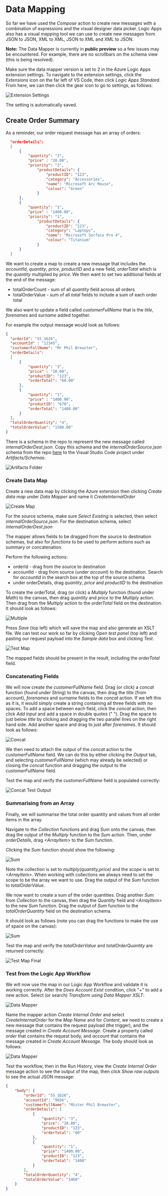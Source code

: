 # Data Mapping

So far we have used the *Compose* action to create new messages with a combination of expressions and the visual designer data picker. Logic Apps also has a visual mapping tool we can use to create new messages from JSON to JSON, XML to XML, JSON to XML and XML to JSON.

**Note:** The Data Mapper is currently in **public preview** so a few issues may be encountered. For example, there are no scrollbars on the schema view (this is being resolved).

Make sure the data mapper version is set to 2 in the Azure Logic Apps extension settings. To navigate to the extension settings, click the *Extensions* icon on the far left of VS Code, then click *Logic Apps Standard*. From here, we can then click the gear icon to go to settings, as follows:

![Extension Settings](<images/Data Mapper - extension settings.png>)

The setting is automatically saved.

## Create Order Summary

As a reminder, our order request message has an array of orders:

``` json
  "orderDetails": 
  [
      {
          "quantity": "3",
          "price" : "20.00",
          "priority": "2",
              "productDetails": {
                  "productID": "123",
                  "category": "Accessories",
                  "name": "Microsoft Arc Mouse",
                  "colour": "Green"
              }
      },
      {
          "quantity": "1",
          "price" : "1400.00",
          "priority": "1",
              "productDetails": {
                  "productID": "123",
                  "category": "Laptops",
                  "name": "Microsoft Surface Pro 4",
                  "colour": "Titanium"
              }
      }
  ]
  ```

We want to create a map to create a new message that includes the *accountId*, *quantity*, *price*, *productID* and a new field, *orderTotal* which is the *quantity* multiplied by *price*. We then want to set two additional fields at the end of the message:

- totalOrderCount - sum of all *quantity* field across all orders
- totalOrderValue - sum of all *total* fields to include a sum of each order total

We also want to update a field called *customerFullName* that is the *title*, *forenames* and *surname* added together.

For example the output message would look as follows:

``` json
{
  "orderId": "55_1626",
  "accountId" : "12345",
  "customerFullName": "Mr Phil Brewster",
  "orderDetails": 
  [
      {
          "quantity": "3",
          "price" : "20.00",
          "productID": "123",
          "orderTotal": "60.00"
      },
      {
          "quantity": "1",
          "price" : "1400.00",
          "productID": "678",
          "orderTotal": "1400.00"
      }
  ],
  "totalOrderQuantity": "4",
  "totalOrderValue": "1580.00"
}

```

There is a schema in the repo to represent the new message called *internalOrderDest.json*. Copy this schema and the *internalOrderSource.json* schema from the repo [here](<../Common Files/schemas>) to the Visual Studio Code project under *Artifacts/Schemas*:

![Artifacts Folder](<images/Data Mapper - schemas folder.png>)


### Create Data Map
Create a new data map by clicking the *Azure* extension then clicking *Create data map* under *Data Mapper* and name it *CreateInternalOrder*

![Create Map](<images/Data Mapper - create map.png>)

For the source schema, make sure *Select Existing* is  selected, then select *internalOrderSource.json*. For the destination schema, select *internalOrderDest.json*

The mapper allows fields to be dragged from the source to destination schemas, but also for *functions* to be used to perform actions such as summary or concatenation.

Perform the following actions:

- orderId - drag from the source to destination
- accountId - drag from source (under *account*) to the destination. Search for *accountId* in the search box at the top of the source schema 
- under orderDetails, drag *quantity*, *price* and *productID* to the destination

To create the orderTotal, drag (or click) a *Multiply* function (found under *Math*) to the canvas, then drag *quantity* and *price* to the *Multiply* action. Then drag from the *Multiply* action to the *orderTotal* field on the destination. It should look as follows:

![Multiple](<images/Data Mapper - Multiply.png>)

Press *Save* (top left) which will save the map and also generate an XSLT file. We can test our work so far by clicking *Open test panel* (top left) and pasting our request payload into the *Sample data* box and clicking *Test*.

![Test Map](<images/Data Mapper - test map.png>)

The mapped fields should be present in the result, including the *orderTotal* field.

### Concatenating Fields
We will now create the *customerFullName* field. Drag (or click) a *concat* function (found under String) to the canvas, then drag the *title* (from account), *forenames* and *surname* fields to the *concat* action. If we left this as it is, it would simply create a string containing all three fields with no spaces. To add a space between each field, click the *concat* action, then click *Add input* and add a space in double quotes (" "). Drag the space to just below *title* by clicking and dragging the two parallel lines on the right hand side. Add another space and drag to just after *forenames*. It should look as follows:

![Concat](<images/Data Mapper - concat.png>)

We then need to attach the output of the *concat* action to the *customerFullName* field. We can do this by either clicking the *Output* tab, and selecting *customerFullName* (which may already be selected) or closing the *concat* function and dragging the output to the *customerFullName* field.

Test the map and verify the *customerFullName* field is populated correctly:

![Concat Test Output](<images/Data Mapper - concat output.png>)

### Summarising from an Array

Finally, we will summarise the total order quantity and values from all order items in the array.

Navigate to the *Collection* functions and drag *Sum* onto the canvas, then drag the output of the *Multiply* function to the *Sum* action. Then, under *orderDetails*, drag *\<ArrayItem\>* to the *Sum* function.

Clicking the *Sum* function should show the following:

![Sum](<images/Data Mapper - sum settings.png>)

 Note the collection is set to *multiply(quantity,price)* and the *scope* is set to *\<ArrayItem\>*. When working with collections we always need to set the scope to be the array we want to use. Drag the output of the *Sum* function to *totalOrderValue*.

We now want to create a sum of the order quantities. Drag another *Sum* from *Collection* to the canvas, then drag the *Quantity* field and *\<ArrayItem\>* to the new *Sum* function. Drag the output of *Sum* function to the *totalOrderQuantity* field on the destination schema.

It should look as follows (note you can drag the functions to make the use of space on the canvas):

![Sum](<images/Data Mapper - sum overview.png>)

Test the map and verify the *totalOrderValue* and *totalOrderQuantity* are returned correctly:

![Test Map Final](<images/Data Mapper - test map final.png>)

### Test from the Logic App Workflow

We will now use the map in our Logic App Workflow and validate it is working correctly. After the *Does Account Exist* condition, click "+" to add a new action. Select (or search) *Transform using Data Mapper XSLT*:

![Data Mapper](<images/Workflow - Data Mapper.png>)

Name the mapper action *Create Internal Order* and select *CreateInternalOrder* for the *Map Name* and for *Content*, we need to create a new message that contains the request payload (the trigger), and the message created in *Create Account Message*. Create a property called *order* that contains the request body, and *account* that contains the message created in *Create Account Message*. The body should look as follows:

![Data Mapper](<images/Workflow - Data Mapper Settings.png>)

Test the workflow, then in the Run History, view the *Create Internal Order* message action to see the output of the map, then click *Show raw outputs* to see the actual JSON message:

``` json
{
    "body": {
        "orderId": "55_1626",
        "accountId": "9656",
        "customerFullName": "Mister Phil Brewster",
        "orderDetails": [
            {
                "quantity": "3",
                "price": "20.00",
                "productID": "123",
                "orderTotal": "60"
            },
            {
                "quantity": "1",
                "price": "1400.00",
                "productID": "123",
                "orderTotal": "1400"
            }
        ],
        "totalOrderQuantity": "4",
        "totalOrderValue": "1460"
    }
}
```
